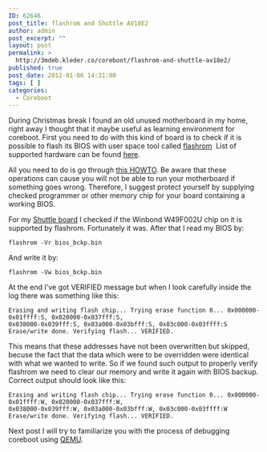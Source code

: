 ```yaml
---
ID: 62646
post_title: flashrom and Shuttle AV18E2
author: admin
post_excerpt: ""
layout: post
permalink: >
  http://3mdeb.kleder.co/coreboot/flashrom-and-shuttle-av18e2/
published: true
post_date: 2012-01-06 14:31:00
tags: [ ]
categories:
  - Coreboot
---
```

During Christmas break I found an old unused motherboard in my home, right away
I thought that it maybe useful as learning environment for coreboot. First you
need to do with this kind of board is to check if it is possible to flash its
BIOS with user space tool called [flashrom](http://www.flashrom.org/)  List of
supported hardware can be found [here](http://www.flashrom.org/Supported_hardware).


All you need to do is go through [this
HOWTO](http://www.flashrom.org/Board_Testing_HOWTO). Be aware that these
operations can cause you will not be able to run your motherboard if something
goes wrong. Therefore, I suggest protect yourself by supplying checked
programmer or other memory chip for your board containing a working BIOS.


For my [Shuttle board](http://www.shuttle.eu/_archive/older/de/av18.htm) I
checked if the Winbond W49F002U chip on it is supported by flashrom.
Fortunately it was. After that I read my BIOS by:

```
flashrom -Vr bios_bckp.bin
```

And write it by:

```
flashrom -Vw bios_bckp.bin
```

At the end I've got VERIFIED message but when I look carefully inside the log
there was something like this:  

```
Erasing and writing flash chip... Trying erase function 0... 0x000000-0x01ffff:S, 0x020000-0x037fff:S,
0x038000-0x039fff:S, 0x03a000-0x03bfff:S, 0x03c000-0x03ffff:S Erase/write done. Verifying flash... VERIFIED.
```

This means that these addresses have not been overwritten but skipped, becuse
the fact that the data which were to be overridden were identical with what we
wanted to write. So if we found such output to properly verify flashrom we need
to clear our memory and write it again with BIOS backup. Correct output should
look like this:  

```
Erasing and writing flash chip... Trying erase function 0... 0x000000-0x01ffff:W, 0x020000-0x037fff:W,
0x038000-0x039fff:W, 0x03a000-0x03bfff:W, 0x03c000-0x03ffff:W Erase/write done. Verifying flash... VERIFIED.  
```

Next post I will try to familiarize you with the process of debugging coreboot using [QEMU](http://wiki.qemu.org/Main_Page).